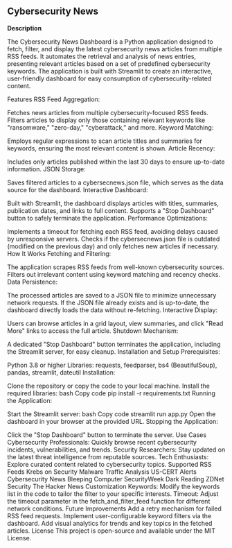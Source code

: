 ## Cybersecurity News ##

**Description**

The Cybersecurity News Dashboard is a Python application designed to fetch, filter, and display the latest cybersecurity news articles from multiple RSS feeds. It automates the retrieval and analysis of news entries, presenting relevant articles based on a set of predefined cybersecurity keywords. The application is built with Streamlit to create an interactive, user-friendly dashboard for easy consumption of cybersecurity-related content.

Features
RSS Feed Aggregation:

Fetches news articles from multiple cybersecurity-focused RSS feeds.
Filters articles to display only those containing relevant keywords like "ransomware," "zero-day," "cyberattack," and more.
Keyword Matching:

Employs regular expressions to scan article titles and summaries for keywords, ensuring the most relevant content is shown.
Article Recency:

Includes only articles published within the last 30 days to ensure up-to-date information.
JSON Storage:

Saves filtered articles to a cybersecnews.json file, which serves as the data source for the dashboard.
Interactive Dashboard:

Built with Streamlit, the dashboard displays articles with titles, summaries, publication dates, and links to full content.
Supports a "Stop Dashboard" button to safely terminate the application.
Performance Optimizations:

Implements a timeout for fetching each RSS feed, avoiding delays caused by unresponsive servers.
Checks if the cybersecnews.json file is outdated (modified on the previous day) and only fetches new articles if necessary.
How It Works
Fetching and Filtering:

The application scrapes RSS feeds from well-known cybersecurity sources.
Filters out irrelevant content using keyword matching and recency checks.
Data Persistence:

The processed articles are saved to a JSON file to minimize unnecessary network requests.
If the JSON file already exists and is up-to-date, the dashboard directly loads the data without re-fetching.
Interactive Display:

Users can browse articles in a grid layout, view summaries, and click "Read More" links to access the full article.
Shutdown Mechanism:

A dedicated "Stop Dashboard" button terminates the application, including the Streamlit server, for easy cleanup.
Installation and Setup
Prerequisites:

Python 3.8 or higher
Libraries: requests, feedparser, bs4 (BeautifulSoup), pandas, streamlit, dateutil
Installation:

Clone the repository or copy the code to your local machine.
Install the required libraries:
bash
Copy code
pip install -r requirements.txt
Running the Application:

Start the Streamlit server:
bash
Copy code
streamlit run app.py
Open the dashboard in your browser at the provided URL.
Stopping the Application:

Click the "Stop Dashboard" button to terminate the server.
Use Cases
Cybersecurity Professionals:
Quickly browse recent cybersecurity incidents, vulnerabilities, and trends.
Security Researchers:
Stay updated on the latest threat intelligence from reputable sources.
Tech Enthusiasts:
Explore curated content related to cybersecurity topics.
Supported RSS Feeds
Krebs on Security
Malware Traffic Analysis
US-CERT Alerts
Cybersecurity News
Bleeping Computer
SecurityWeek
Dark Reading
ZDNet Security
The Hacker News
Customization
Keywords:
Modify the keywords list in the code to tailor the filter to your specific interests.
Timeout:
Adjust the timeout parameter in the fetch_and_filter_feed function for different network conditions.
Future Improvements
Add a retry mechanism for failed RSS feed requests.
Implement user-configurable keyword filters via the dashboard.
Add visual analytics for trends and key topics in the fetched articles.
License
This project is open-source and available under the MIT License.
